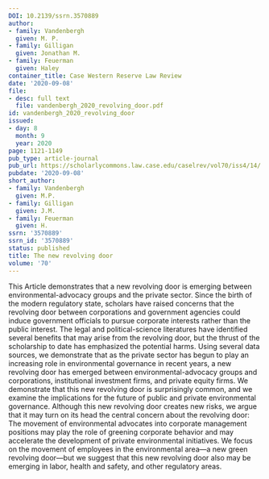 ```yaml
---
DOI: 10.2139/ssrn.3570889
author:
- family: Vandenbergh
  given: M. P.
- family: Gilligan
  given: Jonathan M.
- family: Feuerman
  given: Haley
container_title: Case Western Reserve Law Review
date: '2020-09-08'
file:
- desc: full text
  file: vandenbergh_2020_revolving_door.pdf
id: vandenbergh_2020_revolving_door
issued:
- day: 8
  month: 9
  year: 2020
page: 1121-1149
pub_type: article-journal
pub_url: https://scholarlycommons.law.case.edu/caselrev/vol70/iss4/14/
pubdate: '2020-09-08'
short_author:
- family: Vandenbergh
  given: M.P.
- family: Gilligan
  given: J.M.
- family: Feuerman
  given: H.
ssrn: '3570889'
ssrn_id: '3570889'
status: published
title: The new revolving door
volume: '70'
---
```

This Article demonstrates that a new revolving door is emerging between environmental-advocacy groups and the private sector. Since the birth of the modern regulatory state, scholars have raised concerns that the revolving door between corporations and government agencies could induce government officials to pursue corporate interests rather than the public interest. The legal and political-science literatures have identified several benefits that may arise from the revolving door, but the thrust of the scholarship to date has emphasized the potential harms. Using several data sources, we demonstrate that as the private sector has begun to play an increasing role in environmental governance in recent years, a new revolving door has emerged between environmental-advocacy groups and corporations, institutional investment firms, and private equity firms. We demonstrate that this new revolving door is surprisingly common, and we examine the implications for the future of public and private environmental governance. Although this new revolving door creates new risks, we argue that it may turn on its head the central concern about the revolving door: The movement of environmental advocates into corporate management positions may play the role of greening corporate behavior and may accelerate the development of private environmental initiatives. We focus on the movement of employees in the environmental area&#8212;a new green revolving door&#8212;but we suggest that this new revolving door also may be emerging in labor, health and safety, and other regulatory areas.

